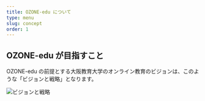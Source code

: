 ```yaml
---
title: OZONE-edu について
type: menu
slug: concept
order: 1
---
```


## OZONE-edu が目指すこと

OZONE-edu の前提とする大阪教育大学のオンライン教育のビジョンは、このような「ビジョンと戦略」となります。

![ビジョンと戦略](/fig-pyramid.svg)
